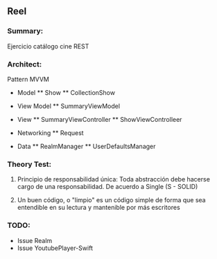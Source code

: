 ## Reel

### Summary:

Ejercicio catálogo cine REST

### Architect:

Pattern MVVM

* Model
** Show
** CollectionShow

* View Model
** SummaryViewModel

* View
** SummaryViewController
** ShowViewControlleer

* Networking
** Request

* Data
** RealmManager
** UserDefaultsManager

### Theory Test:

1. Principio de responsabilidad única: Toda abstracción debe hacerse cargo de una responsabilidad. De acuerdo a Single (S - SOLID)

2. Un buen código, o "limpio" es un código simple de forma que sea entendible en su lectura y mantenible por más escritores

### TODO:

* Issue Realm
* Issue YoutubePlayer-Swift
